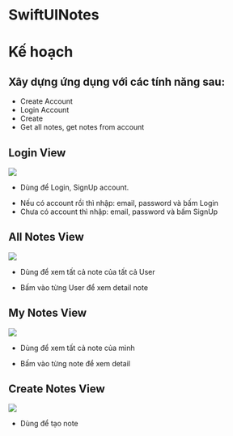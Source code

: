 # SwiftUINotes

# Kế hoạch

## Xây dựng ứng dụng với các tính năng sau:

- Create Account
- Login Account
- Create
- Get all notes, get notes from account

## Login View

![](login-view.png)

- Dùng để Login, SignUp account.

* Nếu có account rồi thì nhập: email, password và bấm Login
* Chưa có account thì nhập: email, password và bấm SignUp

## All Notes View

![](all-user-notes.png)

- Dùng để xem tất cả note của tất cả User

* Bấm vào từng User để xem detail note

## My Notes View

![](my-notes.png)

- Dùng để xem tất cả note của mình

* Bấm vào từng note để xem detail

## Create Notes View

![](create-note.png)

- Dùng để tạo note
